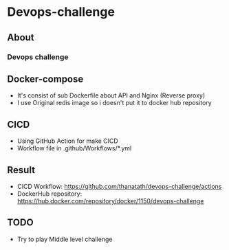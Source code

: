 # Devops-challenge

## About <a name = "about"></a>

<h3> Devops challenge </h3>

<a name = "getting_started"></a>


## Docker-compose


- It's consist of sub Dockerfile about API and Nginx (Reverse proxy)
- I use Original redis image so i doesn't put it to docker hub repository


## CICD


- Using GitHub Action for make CICD 
- Workflow file in .github/Workflows/*.yml

## Result
- CICD Workflow: https://github.com/thanatath/devops-challenge/actions
- DockerHub repository: https://hub.docker.com/repository/docker/1150/devops-challenge


## TODO
- Try to play Middle level challenge




